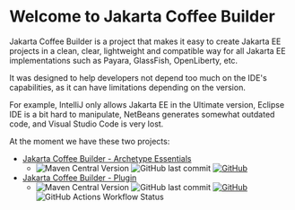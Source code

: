 # Welcome to Jakarta Coffee Builder

Jakarta Coffee Builder is a project that makes it easy to create Jakarta EE projects in a clean, clear, lightweight and compatible way for all Jakarta EE implementations such as Payara, GlassFish, OpenLiberty, etc.

It was designed to help developers not depend too much on the IDE's capabilities, as it can have limitations depending on the version.

For example, IntelliJ only allows Jakarta EE in the Ultimate version, Eclipse IDE is a bit hard to manipulate, NetBeans generates somewhat outdated code, and Visual Studio Code is very lost.

At the moment we have these two projects:

- [Jakarta Coffee Builder - Archetype Essentials](archetype.md)
  - ![Maven Central Version](https://img.shields.io/maven-central/v/com.apuntesdejava/jakarta-ee-essentials)  ![GitHub last commit](https://img.shields.io/github/last-commit/jakarta-coffee-builder/jakarta-ee-essentials)  [![GitHub](https://img.shields.io/badge/maven-archetype-darkgreen?logo=github)](https://github.com/jakarta-coffee-builder/jakarta-ee-essentials)
- [Jakarta Coffee Builder - Plugin](plugin.md)
  - ![Maven Central Version](https://img.shields.io/maven-central/v/com.apuntesdejava/jakarta-coffee-builder-plugin)  ![GitHub last commit](https://img.shields.io/github/last-commit/jakarta-coffee-builder/jakarta-coffee-builder-plugin)  [![GitHub](https://img.shields.io/badge/maven-plugin-darkgreen?logo=github)](https://github.com/jakarta-coffee-builder/jakarta-coffee-builder-plugin) ![GitHub Actions Workflow Status](https://img.shields.io/github/actions/workflow/status/jakarta-coffee-builder/jakarta-coffee-builder-plugin/maven-ci-cd.yml)

   